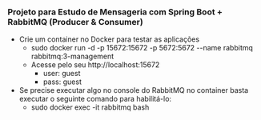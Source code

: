 ### Projeto para Estudo de Mensageria com Spring Boot + RabbitMQ (Producer &amp; Consumer)

- Crie um container no Docker para testar as aplicações
    - sudo docker run -d -p 15672:15672 -p 5672:5672 --name rabbitmq rabbitmq:3-management
    - Acesse pelo seu http://localhost:15672
        - user: guest
        - pass: guest
- Se precise executar algo no console do RabbitMQ no container basta executar o seguinte comando para habilitá-lo:
    - sudo docker exec -it rabbitmq bash

